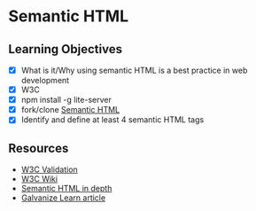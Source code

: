 # Semantic HTML
## Learning Objectives
- [X] What is it/Why using semantic HTML is a best practice in web development
- [X] W3C
- [X] npm install -g lite-server
- [X] fork/clone [Semantic HTML](https://github.com/gSchool/semantic-html-exercise)
- [X] Identify and define at least 4 semantic HTML tags

## Resources
- [W3C Validation](https://validator.w3.org/#validate_by_input)
- [W3C Wiki](https://www.w3.org/Consortium/)
- [Semantic HTML in depth](https://github.com/gSchool/html-css-curriculum/blob/master/HTML/Semantic.md)
- [Galvanize Learn article](https://learn.galvanize.com/content/gSchool/html-css-curriculum/master/HTML/Semantic.md)








